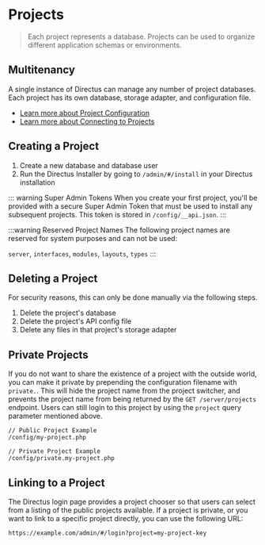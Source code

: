 # Projects

> Each project represents a database. Projects can be used to organize different application schemas or environments.

## Multitenancy

A single instance of Directus can manage any number of project databases. Each project has its own database, storage adapter, and configuration file.

* [Learn more about Project Configuration](/advanced/api/configuration.html#config-file-options)
* [Learn more about Connecting to Projects](/api/reference.html#project-prefix)

## Creating a Project

1. Create a new database and database user
1. Run the Directus Installer by going to `/admin/#/install` in your Directus installation

::: warning Super Admin Tokens
When you create your first project, you'll be provided with a secure Super Admin Token that must be used to install any subsequent projects. This token is stored in `/config/__api.json`.
:::

:::warning Reserved Project Names
The following project names are reserved for system purposes and can not be used:

`server`, `interfaces`, `modules`, `layouts`, `types`
:::

## Deleting a Project

For security reasons, this can only be done manually via the following steps.

1. Delete the project's database
1. Delete the project's API config file
1. Delete any files in that project's storage adapter

## Private Projects

If you do not want to share the existence of a project with the outside world, you can make it private by prepending the configuration filename with `private.`. This will hide the project name from the project switcher, and prevents the project name from being returned by the `GET /server/projects` endpoint. Users can still login to this project by using the `project` query parameter mentioned above.

```
// Public Project Example
/config/my-project.php

// Private Project Example
/config/private.my-project.php
```

## Linking to a Project

The Directus login page provides a project chooser so that users can select from a listing of the public projects available. If a project is private, or you want to link to a specific project directly, you can use the following URL:

```
https://example.com/admin/#/login?project=my-project-key
```